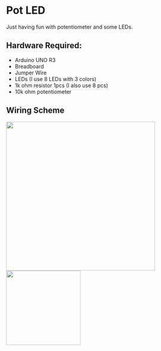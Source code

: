 # Pot LED 
Just having fun with potentiometer and some LEDs.

## Hardware Required:
* Arduino UNO R3
* Breadboard
* Jumper Wire
* LEDs (I use 8 LEDs with 3 colors)
* 1k ohm resistor 1pcs (I also use 8 pcs)
* 10k ohm potentiometer

## Wiring Scheme
<img src="./media_files/prototype.jpg" width="400px" />
<img src="./media_files/circuit_scheme.png" width="200px" />